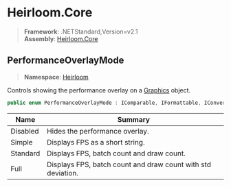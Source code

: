 # Heirloom.Core

> **Framework**: .NETStandard,Version=v2.1  
> **Assembly**: [Heirloom.Core][0]  

## PerformanceOverlayMode

> **Namespace**: [Heirloom][0]  

Controls showing the performance overlay on a [Graphics][1] object.

```cs
public enum PerformanceOverlayMode : IComparable, IFormattable, IConvertible
```

| Name     | Summary                                                      |
|----------|--------------------------------------------------------------|
| Disabled | Hides the performance overlay.                               |
| Simple   | Displays FPS as a short string.                              |
| Standard | Displays FPS, batch count and draw count.                    |
| Full     | Displays FPS, batch count and draw count with std deviation. |
[0]: ../Heirloom.Core.md
[1]: Heirloom.Graphics.md
